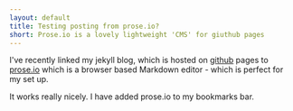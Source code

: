 ```yaml
---
layout: default
title: Testing posting from prose.io?
short: Prose.io is a lovely lightweight 'CMS' for giuthub pages
---
```


I've recently linked my jekyll blog, which is hosted on [github](http://github.com) pages to [prose.io](http://prose.io) which is a browser based Markdown editor - which is perfect for my set up.

It works really nicely. I have added prose.io to my bookmarks bar.